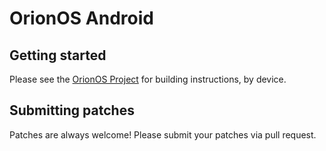 OrionOS Android
===========

Getting started
---------------

Please see the [OrionOS Project](https://github.com/OrionOS-prjkt/android?tab=readme-ov-file#orionos) for building instructions, by device.


Submitting patches
------------------
Patches are always welcome! Please submit your patches via pull request.
